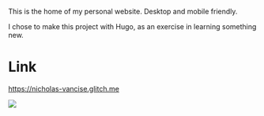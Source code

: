 This is the home of my personal website. Desktop and mobile friendly.

I chose to make this project with Hugo, as an exercise in learning something new.

# Link
https://nicholas-vancise.glitch.me

![](website.gif)